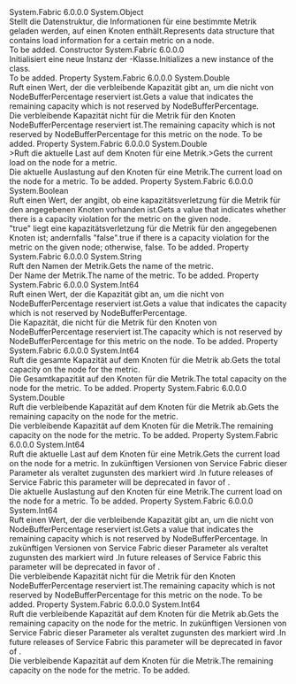 <Type Name="NodeLoadMetricInformation" FullName="System.Fabric.Query.NodeLoadMetricInformation">
  <TypeSignature Language="C#" Value="public sealed class NodeLoadMetricInformation" />
  <TypeSignature Language="ILAsm" Value=".class public auto ansi sealed beforefieldinit NodeLoadMetricInformation extends System.Object" />
  <TypeSignature Language="DocId" Value="T:System.Fabric.Query.NodeLoadMetricInformation" />
  <TypeSignature Language="VB.NET" Value="Public NotInheritable Class NodeLoadMetricInformation" />
  <TypeSignature Language="F#" Value="type NodeLoadMetricInformation = class" />
  <AssemblyInfo>
    <AssemblyName>System.Fabric</AssemblyName>
    <AssemblyVersion>6.0.0.0</AssemblyVersion>
  </AssemblyInfo>
  <Base>
    <BaseTypeName>System.Object</BaseTypeName>
  </Base>
  <Interfaces />
  <Docs>
    <summary>
      <para><span data-ttu-id="af34e-101">Stellt die Datenstruktur, die Informationen für eine bestimmte Metrik geladen werden, auf einen Knoten enthält.</span><span class="sxs-lookup"><span data-stu-id="af34e-101">Represents data structure that contains load information for a certain metric on a node.</span></span></para>
    </summary>
    <remarks>To be added.</remarks>
  </Docs>
  <Members>
    <Member MemberName=".ctor">
      <MemberSignature Language="C#" Value="public NodeLoadMetricInformation ();" />
      <MemberSignature Language="ILAsm" Value=".method public hidebysig specialname rtspecialname instance void .ctor() cil managed" />
      <MemberSignature Language="DocId" Value="M:System.Fabric.Query.NodeLoadMetricInformation.#ctor" />
      <MemberSignature Language="VB.NET" Value="Public Sub New ()" />
      <MemberType>Constructor</MemberType>
      <AssemblyInfo>
        <AssemblyName>System.Fabric</AssemblyName>
        <AssemblyVersion>6.0.0.0</AssemblyVersion>
      </AssemblyInfo>
      <Parameters />
      <Docs>
        <summary>
          <para><span data-ttu-id="af34e-102">Initialisiert eine neue Instanz der <see cref="T:System.Fabric.Query.NodeLoadMetricInformation" />-Klasse.</span><span class="sxs-lookup"><span data-stu-id="af34e-102">Initializes a new instance of the <see cref="T:System.Fabric.Query.NodeLoadMetricInformation" /> class.</span></span></para>
        </summary>
        <remarks>To be added.</remarks>
      </Docs>
    </Member>
    <Member MemberName="BufferedNodeCapacityRemaining">
      <MemberSignature Language="C#" Value="public double BufferedNodeCapacityRemaining { get; }" />
      <MemberSignature Language="ILAsm" Value=".property instance float64 BufferedNodeCapacityRemaining" />
      <MemberSignature Language="DocId" Value="P:System.Fabric.Query.NodeLoadMetricInformation.BufferedNodeCapacityRemaining" />
      <MemberSignature Language="VB.NET" Value="Public ReadOnly Property BufferedNodeCapacityRemaining As Double" />
      <MemberSignature Language="F#" Value="member this.BufferedNodeCapacityRemaining : double" Usage="System.Fabric.Query.NodeLoadMetricInformation.BufferedNodeCapacityRemaining" />
      <MemberType>Property</MemberType>
      <AssemblyInfo>
        <AssemblyName>System.Fabric</AssemblyName>
        <AssemblyVersion>6.0.0.0</AssemblyVersion>
      </AssemblyInfo>
      <ReturnValue>
        <ReturnType>System.Double</ReturnType>
      </ReturnValue>
      <Docs>
        <summary>
          <para><span data-ttu-id="af34e-103">Ruft einen Wert, der die verbleibende Kapazität gibt an, um die nicht von NodeBufferPercentage reserviert ist.</span><span class="sxs-lookup"><span data-stu-id="af34e-103">Gets a value that indicates the remaining capacity which is not reserved by NodeBufferPercentage.</span></span></para>
        </summary>
        <value>
          <para><span data-ttu-id="af34e-104">Die verbleibende Kapazität nicht für die Metrik für den Knoten NodeBufferPercentage reserviert ist.</span><span class="sxs-lookup"><span data-stu-id="af34e-104">The remaining capacity which is not reserved by NodeBufferPercentage for this metric on the node.</span></span></para>
        </value>
        <remarks>To be added.</remarks>
      </Docs>
    </Member>
    <Member MemberName="CurrentNodeLoad">
      <MemberSignature Language="C#" Value="public double CurrentNodeLoad { get; }" />
      <MemberSignature Language="ILAsm" Value=".property instance float64 CurrentNodeLoad" />
      <MemberSignature Language="DocId" Value="P:System.Fabric.Query.NodeLoadMetricInformation.CurrentNodeLoad" />
      <MemberSignature Language="VB.NET" Value="Public ReadOnly Property CurrentNodeLoad As Double" />
      <MemberSignature Language="F#" Value="member this.CurrentNodeLoad : double" Usage="System.Fabric.Query.NodeLoadMetricInformation.CurrentNodeLoad" />
      <MemberType>Property</MemberType>
      <AssemblyInfo>
        <AssemblyName>System.Fabric</AssemblyName>
        <AssemblyVersion>6.0.0.0</AssemblyVersion>
      </AssemblyInfo>
      <ReturnValue>
        <ReturnType>System.Double</ReturnType>
      </ReturnValue>
      <Docs>
        <summary>
          <para><span data-ttu-id="af34e-105">&gt;Ruft die aktuelle Last auf dem Knoten für eine Metrik.</span><span class="sxs-lookup"><span data-stu-id="af34e-105">&gt;Gets the current load on the node for a metric.</span></span></para>
        </summary>
        <value>
          <para><span data-ttu-id="af34e-106">Die aktuelle Auslastung auf den Knoten für eine Metrik.</span><span class="sxs-lookup"><span data-stu-id="af34e-106">The current load on the node for a metric.</span></span></para>
        </value>
        <remarks>To be added.</remarks>
      </Docs>
    </Member>
    <Member MemberName="IsCapacityViolation">
      <MemberSignature Language="C#" Value="public bool IsCapacityViolation { get; }" />
      <MemberSignature Language="ILAsm" Value=".property instance bool IsCapacityViolation" />
      <MemberSignature Language="DocId" Value="P:System.Fabric.Query.NodeLoadMetricInformation.IsCapacityViolation" />
      <MemberSignature Language="VB.NET" Value="Public ReadOnly Property IsCapacityViolation As Boolean" />
      <MemberSignature Language="F#" Value="member this.IsCapacityViolation : bool" Usage="System.Fabric.Query.NodeLoadMetricInformation.IsCapacityViolation" />
      <MemberType>Property</MemberType>
      <AssemblyInfo>
        <AssemblyName>System.Fabric</AssemblyName>
        <AssemblyVersion>6.0.0.0</AssemblyVersion>
      </AssemblyInfo>
      <ReturnValue>
        <ReturnType>System.Boolean</ReturnType>
      </ReturnValue>
      <Docs>
        <summary>
          <para><span data-ttu-id="af34e-107">Ruft einen Wert, der angibt, ob eine kapazitätsverletzung für die Metrik für den angegebenen Knoten vorhanden ist.</span><span class="sxs-lookup"><span data-stu-id="af34e-107">Gets a value that indicates whether there is a capacity violation for the metric on the given node.</span></span></para>
        </summary>
        <value>
          <para>
            <span data-ttu-id="af34e-108"><languageKeyword>"true"</languageKeyword> liegt eine kapazitätsverletzung für die Metrik für den angegebenen Knoten ist; andernfalls <languageKeyword>"false"</languageKeyword>.</span><span class="sxs-lookup"><span data-stu-id="af34e-108"><languageKeyword>true</languageKeyword> if there is a capacity violation for the metric on the given node; otherwise, <languageKeyword>false</languageKeyword>.</span></span></para>
        </value>
        <remarks>To be added.</remarks>
      </Docs>
    </Member>
    <Member MemberName="Name">
      <MemberSignature Language="C#" Value="public string Name { get; }" />
      <MemberSignature Language="ILAsm" Value=".property instance string Name" />
      <MemberSignature Language="DocId" Value="P:System.Fabric.Query.NodeLoadMetricInformation.Name" />
      <MemberSignature Language="VB.NET" Value="Public ReadOnly Property Name As String" />
      <MemberSignature Language="F#" Value="member this.Name : string" Usage="System.Fabric.Query.NodeLoadMetricInformation.Name" />
      <MemberType>Property</MemberType>
      <AssemblyInfo>
        <AssemblyName>System.Fabric</AssemblyName>
        <AssemblyVersion>6.0.0.0</AssemblyVersion>
      </AssemblyInfo>
      <ReturnValue>
        <ReturnType>System.String</ReturnType>
      </ReturnValue>
      <Docs>
        <summary>
          <para><span data-ttu-id="af34e-109">Ruft den Namen der Metrik.</span><span class="sxs-lookup"><span data-stu-id="af34e-109">Gets the name of the metric.</span></span></para>
        </summary>
        <value>
          <para><span data-ttu-id="af34e-110">Der Name der Metrik.</span><span class="sxs-lookup"><span data-stu-id="af34e-110">The name of the metric.</span></span></para>
        </value>
        <remarks>To be added.</remarks>
      </Docs>
    </Member>
    <Member MemberName="NodeBufferedCapacity">
      <MemberSignature Language="C#" Value="public long NodeBufferedCapacity { get; }" />
      <MemberSignature Language="ILAsm" Value=".property instance int64 NodeBufferedCapacity" />
      <MemberSignature Language="DocId" Value="P:System.Fabric.Query.NodeLoadMetricInformation.NodeBufferedCapacity" />
      <MemberSignature Language="VB.NET" Value="Public ReadOnly Property NodeBufferedCapacity As Long" />
      <MemberSignature Language="F#" Value="member this.NodeBufferedCapacity : int64" Usage="System.Fabric.Query.NodeLoadMetricInformation.NodeBufferedCapacity" />
      <MemberType>Property</MemberType>
      <AssemblyInfo>
        <AssemblyName>System.Fabric</AssemblyName>
        <AssemblyVersion>6.0.0.0</AssemblyVersion>
      </AssemblyInfo>
      <ReturnValue>
        <ReturnType>System.Int64</ReturnType>
      </ReturnValue>
      <Docs>
        <summary>
          <para><span data-ttu-id="af34e-111">Ruft einen Wert, der die Kapazität gibt an, um die nicht von NodeBufferPercentage reserviert ist.</span><span class="sxs-lookup"><span data-stu-id="af34e-111">Gets a value that indicates the capacity which is not reserved by NodeBufferPercentage.</span></span></para>
        </summary>
        <value>
          <para><span data-ttu-id="af34e-112">Die Kapazität, die nicht für die Metrik für den Knoten von NodeBufferPercentage reserviert ist.</span><span class="sxs-lookup"><span data-stu-id="af34e-112">The capacity which is not reserved by NodeBufferPercentage for this metric on the node.</span></span></para>
        </value>
        <remarks>To be added.</remarks>
      </Docs>
    </Member>
    <Member MemberName="NodeCapacity">
      <MemberSignature Language="C#" Value="public long NodeCapacity { get; }" />
      <MemberSignature Language="ILAsm" Value=".property instance int64 NodeCapacity" />
      <MemberSignature Language="DocId" Value="P:System.Fabric.Query.NodeLoadMetricInformation.NodeCapacity" />
      <MemberSignature Language="VB.NET" Value="Public ReadOnly Property NodeCapacity As Long" />
      <MemberSignature Language="F#" Value="member this.NodeCapacity : int64" Usage="System.Fabric.Query.NodeLoadMetricInformation.NodeCapacity" />
      <MemberType>Property</MemberType>
      <AssemblyInfo>
        <AssemblyName>System.Fabric</AssemblyName>
        <AssemblyVersion>6.0.0.0</AssemblyVersion>
      </AssemblyInfo>
      <ReturnValue>
        <ReturnType>System.Int64</ReturnType>
      </ReturnValue>
      <Docs>
        <summary>
          <para><span data-ttu-id="af34e-113">Ruft die gesamte Kapazität auf dem Knoten für die Metrik ab.</span><span class="sxs-lookup"><span data-stu-id="af34e-113">Gets the total capacity on the node for the metric.</span></span></para>
        </summary>
        <value>
          <para><span data-ttu-id="af34e-114">Die Gesamtkapazität auf den Knoten für die Metrik.</span><span class="sxs-lookup"><span data-stu-id="af34e-114">The total capacity on the node for the metric.</span></span></para>
        </value>
        <remarks>To be added.</remarks>
      </Docs>
    </Member>
    <Member MemberName="NodeCapacityRemaining">
      <MemberSignature Language="C#" Value="public double NodeCapacityRemaining { get; }" />
      <MemberSignature Language="ILAsm" Value=".property instance float64 NodeCapacityRemaining" />
      <MemberSignature Language="DocId" Value="P:System.Fabric.Query.NodeLoadMetricInformation.NodeCapacityRemaining" />
      <MemberSignature Language="VB.NET" Value="Public ReadOnly Property NodeCapacityRemaining As Double" />
      <MemberSignature Language="F#" Value="member this.NodeCapacityRemaining : double" Usage="System.Fabric.Query.NodeLoadMetricInformation.NodeCapacityRemaining" />
      <MemberType>Property</MemberType>
      <AssemblyInfo>
        <AssemblyName>System.Fabric</AssemblyName>
        <AssemblyVersion>6.0.0.0</AssemblyVersion>
      </AssemblyInfo>
      <ReturnValue>
        <ReturnType>System.Double</ReturnType>
      </ReturnValue>
      <Docs>
        <summary>
          <para><span data-ttu-id="af34e-115">Ruft die verbleibende Kapazität auf dem Knoten für die Metrik ab.</span><span class="sxs-lookup"><span data-stu-id="af34e-115">Gets the remaining capacity on the node for the metric.</span></span></para>
        </summary>
        <value>
          <para><span data-ttu-id="af34e-116">Die verbleibende Kapazität auf dem Knoten für die Metrik.</span><span class="sxs-lookup"><span data-stu-id="af34e-116">The remaining capacity on the node for the metric.</span></span></para>
        </value>
        <remarks>To be added.</remarks>
      </Docs>
    </Member>
    <Member MemberName="NodeLoad">
      <MemberSignature Language="C#" Value="public long NodeLoad { get; }" />
      <MemberSignature Language="ILAsm" Value=".property instance int64 NodeLoad" />
      <MemberSignature Language="DocId" Value="P:System.Fabric.Query.NodeLoadMetricInformation.NodeLoad" />
      <MemberSignature Language="VB.NET" Value="Public ReadOnly Property NodeLoad As Long" />
      <MemberSignature Language="F#" Value="member this.NodeLoad : int64" Usage="System.Fabric.Query.NodeLoadMetricInformation.NodeLoad" />
      <MemberType>Property</MemberType>
      <AssemblyInfo>
        <AssemblyName>System.Fabric</AssemblyName>
        <AssemblyVersion>6.0.0.0</AssemblyVersion>
      </AssemblyInfo>
      <ReturnValue>
        <ReturnType>System.Int64</ReturnType>
      </ReturnValue>
      <Docs>
        <summary>
          <para><span data-ttu-id="af34e-117">Ruft die aktuelle Last auf dem Knoten für eine Metrik.</span><span class="sxs-lookup"><span data-stu-id="af34e-117">Gets the current load on the node for a metric.</span></span></para>
          <para>
            <span data-ttu-id="af34e-118">In zukünftigen Versionen von Service Fabric dieser Parameter als veraltet zugunsten des markiert wird <see cref="P:System.Fabric.Query.NodeLoadMetricInformation.CurrentNodeLoad" />.</span><span class="sxs-lookup"><span data-stu-id="af34e-118">In future releases of Service Fabric this parameter will be deprecated in favor of <see cref="P:System.Fabric.Query.NodeLoadMetricInformation.CurrentNodeLoad" />.</span></span>
            </para>
        </summary>
        <value>
          <para><span data-ttu-id="af34e-119">Die aktuelle Auslastung auf den Knoten für eine Metrik.</span><span class="sxs-lookup"><span data-stu-id="af34e-119">The current load on the node for a metric.</span></span></para>
        </value>
        <remarks>To be added.</remarks>
      </Docs>
    </Member>
    <Member MemberName="NodeRemainingBufferedCapacity">
      <MemberSignature Language="C#" Value="public long NodeRemainingBufferedCapacity { get; }" />
      <MemberSignature Language="ILAsm" Value=".property instance int64 NodeRemainingBufferedCapacity" />
      <MemberSignature Language="DocId" Value="P:System.Fabric.Query.NodeLoadMetricInformation.NodeRemainingBufferedCapacity" />
      <MemberSignature Language="VB.NET" Value="Public ReadOnly Property NodeRemainingBufferedCapacity As Long" />
      <MemberSignature Language="F#" Value="member this.NodeRemainingBufferedCapacity : int64" Usage="System.Fabric.Query.NodeLoadMetricInformation.NodeRemainingBufferedCapacity" />
      <MemberType>Property</MemberType>
      <AssemblyInfo>
        <AssemblyName>System.Fabric</AssemblyName>
        <AssemblyVersion>6.0.0.0</AssemblyVersion>
      </AssemblyInfo>
      <ReturnValue>
        <ReturnType>System.Int64</ReturnType>
      </ReturnValue>
      <Docs>
        <summary>
          <para><span data-ttu-id="af34e-120">Ruft einen Wert, der die verbleibende Kapazität gibt an, um die nicht von NodeBufferPercentage reserviert ist.</span><span class="sxs-lookup"><span data-stu-id="af34e-120">Gets a value that indicates the remaining capacity which is not reserved by NodeBufferPercentage.</span></span></para>
          <para>
            <span data-ttu-id="af34e-121">In zukünftigen Versionen von Service Fabric dieser Parameter als veraltet zugunsten des markiert wird <see cref="P:System.Fabric.Query.NodeLoadMetricInformation.BufferedNodeCapacityRemaining" />.</span><span class="sxs-lookup"><span data-stu-id="af34e-121">In future releases of Service Fabric this parameter will be deprecated in favor of <see cref="P:System.Fabric.Query.NodeLoadMetricInformation.BufferedNodeCapacityRemaining" />.</span></span>
            </para>
        </summary>
        <value>
          <para><span data-ttu-id="af34e-122">Die verbleibende Kapazität nicht für die Metrik für den Knoten NodeBufferPercentage reserviert ist.</span><span class="sxs-lookup"><span data-stu-id="af34e-122">The remaining capacity which is not reserved by NodeBufferPercentage for this metric on the node.</span></span></para>
        </value>
        <remarks>To be added.</remarks>
      </Docs>
    </Member>
    <Member MemberName="NodeRemainingCapacity">
      <MemberSignature Language="C#" Value="public long NodeRemainingCapacity { get; }" />
      <MemberSignature Language="ILAsm" Value=".property instance int64 NodeRemainingCapacity" />
      <MemberSignature Language="DocId" Value="P:System.Fabric.Query.NodeLoadMetricInformation.NodeRemainingCapacity" />
      <MemberSignature Language="VB.NET" Value="Public ReadOnly Property NodeRemainingCapacity As Long" />
      <MemberSignature Language="F#" Value="member this.NodeRemainingCapacity : int64" Usage="System.Fabric.Query.NodeLoadMetricInformation.NodeRemainingCapacity" />
      <MemberType>Property</MemberType>
      <AssemblyInfo>
        <AssemblyName>System.Fabric</AssemblyName>
        <AssemblyVersion>6.0.0.0</AssemblyVersion>
      </AssemblyInfo>
      <ReturnValue>
        <ReturnType>System.Int64</ReturnType>
      </ReturnValue>
      <Docs>
        <summary>
          <para><span data-ttu-id="af34e-123">Ruft die verbleibende Kapazität auf dem Knoten für die Metrik ab.</span><span class="sxs-lookup"><span data-stu-id="af34e-123">Gets the remaining capacity on the node for the metric.</span></span></para>
          <para>
            <span data-ttu-id="af34e-124">In zukünftigen Versionen von Service Fabric dieser Parameter als veraltet zugunsten des markiert wird <see cref="P:System.Fabric.Query.NodeLoadMetricInformation.NodeCapacityRemaining" />.</span><span class="sxs-lookup"><span data-stu-id="af34e-124">In future releases of Service Fabric this parameter will be deprecated in favor of <see cref="P:System.Fabric.Query.NodeLoadMetricInformation.NodeCapacityRemaining" />.</span></span>
            </para>
        </summary>
        <value>
          <para><span data-ttu-id="af34e-125">Die verbleibende Kapazität auf dem Knoten für die Metrik.</span><span class="sxs-lookup"><span data-stu-id="af34e-125">The remaining capacity on the node for the metric.</span></span></para>
        </value>
        <remarks>To be added.</remarks>
      </Docs>
    </Member>
  </Members>
</Type>
